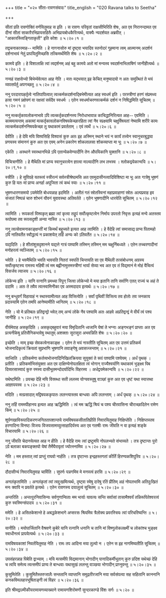 +++
title = "०२० सीता-रावणसंवादः"
title_english = "020 Ravana talks to Seetha"

+++


सीतां प्रति रावणोक्तिं वर्णयितुमाह स इति । स रावणः परिवृतां
राक्षसीभिरिति शेषः, अत एव निरानन्दामत एव दीनां सीतां
साकारैरभिप्रायसहितैः अभिप्रायबोधकैरित्यर्थः, वाक्यैः न्यदर्शयत अब्रवीत्
। "आकारस्त्विङ्गिताकृती" इति कोशः  ॥  ५।२०।१  ॥   

  

तद्वचनाकारमाह-- मामिति । हे नागनासोरु मां दृष्ट्वा भयादिव स्तनोदरं
गूहमाना त्वम् आत्मानम् अदर्शनं दर्शनाभावं नेतुं प्रापयितुमिच्छसि
तत्किमर्थमिति शेषः  ॥  ५।२०।२  ॥   

  

कामये इति । हे विशालाक्षि त्वां त्वद्दर्शनम् अहं बहु कामये अतो मां
मन्यस्व स्वदर्शनाभिलाषिणं जानीहीत्यर्थः  ॥  ५।२०।३  ॥   

  

नन्वहं राक्षसेभ्यो बिभेम्येवेत्यत आह नेति । मत्तः मद्भयात् इह केचित्
मनुष्यादयो न अतः समुत्थितं ते भयं व्यपसर्पर्तु अपगच्छतु  ॥  ५।२०।४  ॥   

  

ननु परदारापहर्तृत्वे नातिपापित्वात् त्वत्कर्मकदर्शनाद्बिभेमीत्यत आह
स्वधर्म इति । परस्त्रीणां हरणं संप्रमथ्य हत्वा गमनं प्रक्षेपणं वा
रक्षसां सर्वदैव स्वधर्मः । एतेन स्वधर्माचरणवत्कर्मकं दर्शनं न
निषिद्धमिति सूचितम्  ॥  ५।२०।५  ॥   

  

ननु मत्कर्तृकावलोकनाभावे ऽपि त्वत्कर्तृकदर्शनस्य निरोधाभावान्न
काचिद्धानिरित्यत आह-- एवमिति । काममत्यन्तम् अकामां
मत्कर्तृकावलोकनविषयकेच्छारहिता त्वां नैव स्प्रक्ष्यामि चक्षुर्विषयतां
नेष्यामि शरीरे कामः त्वत्कर्मकदर्शननिषयकेच्छा तु यथाकामं प्रवर्तताम् ।
एवं त्वर्थे  ॥  ५।२०।६  ॥   

  

देवीति । हे देवि मयि विश्वसिहि विश्वासं कुरु अतः इह अस्मिन् स्थाने भयं न
कार्यं तत्त्वेन स्वानुचरबुद्ध्या प्रणयस्व संमाननं कुरु अत एव एवम् अनेन
प्रकारेण शोकलालसा शोकव्याप्ता मा भूः  ॥  ५।२०।७  ॥   

  

एकेति । अस्थाने स्वस्थानभिन्ने ऽपि एतान्येकवेण्यादीनि तेन औपयिकानि
युक्तानि  ॥  ५।२०।८  ॥   

  

विचित्राणीति । हे मैथिलि मां प्राप्य स्वानुचरत्वेन ज्ञात्वा माल्यादीनि
लभ लभस्व । श्लोकद्वयेकान्वयि  ॥  ५।२०।९,१०  ॥   

  

स्त्रीति । हे सुविग्रहे यतस्त्वं स्त्रीरत्नं सर्वस्त्रीश्रेष्ठमसि अत
एवमुदासीनत्वादिविशिष्टा मा भूः अतः गात्रेषु भूषणं कुरु हि यतः मां
प्राप्य अनर्हा अपूजिता त्वं कथं स्याः  ॥  ५।२०।११  ॥   

  

भूषणधारणसमयो ऽयमेवेति बोधयन्नाह इदमिति । अतीतं गतं स्रोतस्विनां
महाप्रवाहाणां स्रोतः अल्पप्रवाह इव संजातं निष्पन्नं चारु शोभनं यौवनं
युवावस्था अतिवर्तते । एतेन भूषणादीनि धारयेति सूचितम्  ॥  ५।२०।१२  ॥   

  

त्वामिति । रूपकर्ता विश्वकृत् ब्रह्मा त्वां कृत्वा तद्रूपं
सर्वोत्कृष्टत्वेन निर्माय उपरतो निवृत्तः इत्यहं मन्ये अतस्तव रूपोपमा तव
रूपसदृशी अन्या नास्ति  ॥  ५।२०।१३  ॥   

  

ननु त्वत्सेवामनाकाङ्क्षन्तीं मां किमर्थं बहूच्यते इत्यत आह त्वामिति । हे
वैदेहि त्वां समासाद्य प्राप्य पितामहो ऽपि नातिवर्तेत स्वौद्धत्यं न
प्रकाशयेत् तर्हि अन्यः को ऽतिवर्तेत  ॥  ५।२०।१४  ॥   

  

यद्यदिति । हे शीतांशुसदृशानने यद्यत्ते गात्रं पश्यामि तस्मिन् तस्मिन् मम
चक्षुर्निबध्यते । एतेन तच्चरणादीनां मनोहरत्वं व्यञ्जितम्  ॥  ५।२०।१५  ॥   

  

भवेति । हे भवमैथिलि भवति भावयति नितरां स्वपतिं चिन्तयति सा एव मैथिली
तत्संबोधनम् अग्रस्य सर्वोत्कृष्टस्य रामस्य महिषी त्वं मम
बह्वीनामुत्तमस्त्रीणां भार्या सेव्या भव अत एव तं विद्यमानं मे मोहं
वैचित्यं विसर्जय त्याजय  ॥  ५।२०।१६  ॥   

  

लोकेभ्य इति । यानि रत्नानि प्रमथ्या रिपून् जित्वा लोकेभ्यो मे मया हृतानि
तानि सर्वाणि एतत् राज्यं च अहं ते ददामि । अतः ते तवैव त्वत्स्वामिनीका एव
अस्मदादय इत्यर्थः  ॥  ५।२०।१७  ॥   

  

ननु बन्धुवर्गं विहायाहं न स्थास्यामीत्यत आह विजित्येति । सर्वां पृथिवीं
विजित्य तव होतोः तव जनकाय प्रदास्यामि एतेन तमपि आनेष्यामीति ध्वनितम्  ॥ 
५।२०।१८  ॥   

  

नेति । यो मे प्रतिबलः प्रतिद्वन्द्वो भवेत् तम् अन्यं लोके नैव पश्यामि
अतः आहवे अप्रतिद्वन्द्वं मे वीर्यं त्वं पश्य जानीहि  ॥  ५।२०।१९  ॥   

  

वीर्यमेवाह असकृदिति । असकृद्बहुवारं मया विमृदितानि ध्वजानि येषां ते
भग्नाः अङ्गभङ्गं प्राप्ताः अत एव प्रत्यनीकेषु प्रतिसैनिकभावेषु स्थातुम्
अशक्ताः सुरासुरा अभवन्निति शेषः  ॥  ५।२०।२०  ॥   

  

इच्छेति । माम् इच्छ सेवकत्वेनाकाङ्क्ष । एतेन ते भयं नास्तीति सूचितम् अत
एव उत्तमं प्रतिकर्म भोजनादिकृत्यं क्रियतां सुप्रभाणि भूषणानि तवाङ्गेषु
अवसज्जन्ताम्  ॥  ५।२०।२१  ॥   

  

साध्विति । प्रतिकर्मणा कर्तव्यभोजनादिनिखिलक्रियया सुयुक्तं ते रूपं
पश्यामि पश्येयम् । अर्धं पृथक् । प्रतीति । प्रतिकर्माभिसंयुक्ता अत एव
दाक्षिण्येनोपलक्षिता त्वं भोगान् राज्यैश्वर्याणि यथाकामं भुङ्क्ष्व पिब
दिव्यरसास्वादं कुरु रमस्व दासीभूतमन्दोदर्यादिभिः विहरस्व ।
अर्धद्वयमेकान्वयि  ॥  ५।२०।२२  ॥   

  

यथेष्टमिति । प्रयच्छ देहि मयि विस्रब्धा सती ललस्व योग्यवस्तुषु वाञ्छां
कुरु अत एव धृष्टं यथा स्यात्तथा आज्ञापयस्व  ॥  ५।२०।२३  ॥   

  

मदिति । मत्प्रसादात् मद्विषयककृपातः ललन्त्यास्तव बान्धवाः अपि ललन्ताम् ।
अर्धं पृथक्  ॥  ५।२०।२४  ॥   

  

ननु तर्हि राममपीहानय इत्यत आह ऋद्धिमिति । त्वं मम ऋद्धिं श्रियं च पश्य
चीरवासिना चीराच्छादितेन रामेण किम्  ॥  ५।२०।२५  ॥   

  

शूर्पणखाविरूपादिकरणजनिततापशान्तये रामविषयकसीतातिप्रीतिं निवारयितुमाह
निक्षिप्तेति । निक्षिप्तस्तव हरणादिना विनष्टः विजयः
विजयसामग्र्युत्साहादिर्यस्य अत एव गतश्रीः रामः जीवति न वा इत्यहं शङ्के
विचारयामि  ॥  ५।२०।२६  ॥   

  

ननु जीवति चेदानयेत्यत आह न हीति । हे वैदेहि रामः त्वां द्रष्टुमपि
नोपलभ्यते संभाव्यते । तत्र दृष्टान्तः पुरो ऽग्रे बलाका बकपङ्क्तयो येषां
तैर्मेघैरावृतां ज्योत्स्नामिव  ॥  ५।२०।२७  ॥   

  

नेति । मम हस्तात् त्वां प्राप्तुं राघवो नार्हति । तत्र दृष्टान्तः
इन्द्रहस्तगतां कीर्तिं हिरण्यकशिपुरिव  ॥  ५।२०।२८  ॥   

  

दौदासीन्यं निवारयितुमाह चार्विति । सुपर्णः पन्नगमिव मे मनस्त्वं हरसि  ॥ 
५।२०।२९  ॥   

अनलंकृतामिति । अनलंकृतां त्वां त्वद्दुःखमित्यर्थः, दृष्ट्वा स्वेषु
दारेषु रतिं प्रीतिम् अहं नोपलभामि अतिदुःखितं मनः क्वापि न प्रवर्तते
इत्यर्थः । एतेन रावणस्य दयालुत्वं सूचितम्  ॥  ५।२०।३०  ॥   

  

अन्तरिति । अन्तःपुरनिवासिन्यः सर्वगुणान्विताः मम भार्याः यावत्यः सन्ति
सर्वासां तासामैश्वर्यं तन्निरूपितेश्वरत्वं कुरु स्वस्मिन्संपादय  ॥ 
५।२०।३१  ॥   

  

ममेति । हे असितकेशान्ते हे अबद्धकेशभागे अप्सरसः श्रियमिव त्रैलोक्य
प्रवरस्त्रियः त्वां परिचरिष्यन्ति  ॥  ५।२०।३२  ॥   

  

यानीति । मयोपार्जितानि वैश्रवणे कुबेरे यानि रत्नानि धनानि च तानि मां
विष्णुलोकलक्ष्मीं च लोकांश्च भुङ्क्ष्व स्वाधीनत्वं प्रापयेत्यर्थः  ॥ 
५।२०।३३  ॥   

  

रामविषयकाशां निवर्तयितुमाह नेति । रामः तप आदिना मया तुल्यो न । एतेन स इह
नागमिष्यतीति सूचितम्  ॥  ५।२०।३४  ॥   

  

उपसंहरन्नाह पिबेति द्वाभ्याम् । मयि मत्समीपे विद्यमानान् भोगादीन्
पानादिकर्मीभूतान् कुरु प्रदिश यथेच्छं देहि च त्वयि समेत्य त्वत्समीपं
प्राप्य ते बान्धवाः यथासुखं ललन्तु वाञ्छया भोगादीन् प्राप्नुवन्तु  ॥ 
५।२०।३५  ॥   

  

कुसुमितेति । कुसुमितैस्तरुजालैः सन्ततानि व्याप्तानि समुद्रतीरजानि मया
सर्वसंपत्या सह सहितानि काननानि कनकविमलहारभूषिताङ्गी त्वं विहर  ॥  ५।२०।३६
 ॥   

  

इति श्रीमद्वाल्मीकीयरामायणव्याख्याने रामायणशिरोमणौ सुन्दरकाण्डे विंशः
सर्गः  ॥  ५।२०  ॥   

  


